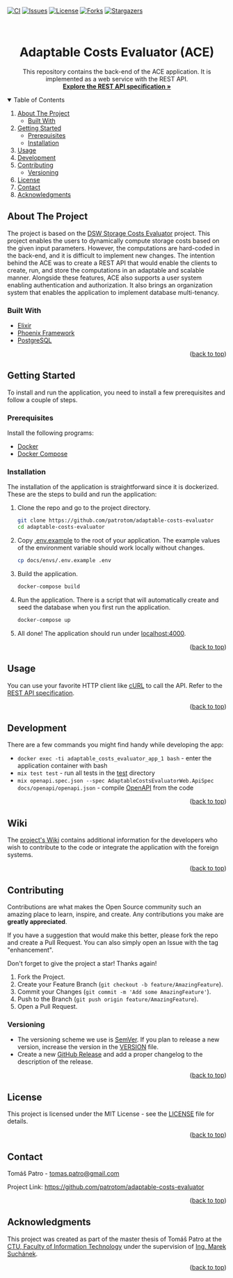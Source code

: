 <div id="top"></div>

<!-- PROJECT SHIELDS -->
[![CI][ci-shield]][ci-url]
[![Issues][issues-shield]][issues-url]
[![License][license-shield]][license-url]
[![Forks][forks-shield]][forks-url]
[![Stargazers][stars-shield]][stars-url]

<!-- HEADER -->
<br>
<div align="center">
  <h1 align="center">Adaptable Costs Evaluator (ACE)</h1>

  <p align="center">
    This repository contains the back-end of the ACE application. It is implemented as a web service with the REST API.
    <br>
    <a href="https://patrotom.github.io/adaptable-costs-evaluator/"><strong>Explore the REST API specification »</strong></a>
</div>

<!-- TABLE OF CONTENTS -->
<details open>
  <summary>Table of Contents</summary>
  <ol>
    <li>
      <a href="#about-the-project">About The Project</a>
      <ul>
        <li><a href="#built-with">Built With</a></li>
      </ul>
    </li>
    <li>
      <a href="#getting-started">Getting Started</a>
      <ul>
        <li><a href="#prerequisites">Prerequisites</a></li>
        <li><a href="#installation">Installation</a></li>
      </ul>
    </li>
    <li><a href="#usage">Usage</a></li>
    <li><a href="#development">Development</a></li>
    <li>
      <a href="#contributing">Contributing</a>
      <ul>
        <li><a href="#versioning">Versioning</a></li>
      </ul>
    </li>
    <li><a href="#license">License</a></li>
    <li><a href="#contact">Contact</a></li>
    <li><a href="#acknowledgments">Acknowledgments</a></li>
  </ol>
</details>

<!-- ABOUT THE PROJECT -->
## About The Project

The project is based on the [DSW Storage Costs Evaluator](https://storage-costs-evaluator.ds-wizard.org/) project. This project enables the users to dynamically compute storage costs based on the given input parameters. However, the computations are hard-coded in the back-end, and it is difficult to implement new changes. The intention behind the ACE was to create a REST API that would enable the clients to create, run, and store the computations in an adaptable and scalable manner. Alongside these features, ACE also supports a user system enabling authentication and authorization. It also brings an organization system that enables the application to implement database multi-tenancy.

### Built With

* [Elixir](https://elixir-lang.org/)
* [Phoenix Framework](https://www.phoenixframework.org/)
* [PostgreSQL](https://www.postgresql.org/)

<p align="right">(<a href="#top">back to top</a>)</p>

<!-- GETTING STARTED -->
## Getting Started

To install and run the application, you need to install a few prerequisites and follow a couple of steps.

### Prerequisites

Install the following programs:

* [Docker](https://www.docker.com/)
* [Docker Compose](https://docs.docker.com/compose/)

### Installation

The installation of the application is straightforward since it is dockerized. These are the steps to build and run the application:

1. Clone the repo and go to the project directory.

   ```sh
   git clone https://github.com/patrotom/adaptable-costs-evaluator
   cd adaptable-costs-evaluator
   ```

2. Copy [.env.example](docs/envs/.env.example) to the root of your application. The example values of the environment variable should work locally without changes.

    ``` sh
    cp docs/envs/.env.example .env
    ```

3. Build the application.

    ``` sh
    docker-compose build
    ```

4. Run the application. There is a script that will automatically create and seed the database when you first run the application.

    ``` sh
    docker-compose up
    ```

5. All done! The application should run under [localhost:4000](http://localhost:4000/).

<p align="right">(<a href="#top">back to top</a>)</p>

<!-- USAGE EXAMPLES -->
## Usage

You can use your favorite HTTP client like [cURL](https://curl.se/) to call the API. Refer to the [REST API specification](https://patrotom.github.io/adaptable-costs-evaluator/).

<p align="right">(<a href="#top">back to top</a>)</p>

<!-- USAGE EXAMPLES -->
## Development

There are a few commands you might find handy while developing the app:

* `docker exec -ti adaptable_costs_evaluator_app_1 bash` - enter the application container with bash
* `mix test test` - run all tests in the [test](test) directory
* `mix openapi.spec.json --spec AdaptableCostsEvaluatorWeb.ApiSpec docs/openapi/openapi.json` - compile [OpenAPI](https://www.openapis.org/) from the code

<p align="right">(<a href="#top">back to top</a>)</p>

<!-- Wiki -->
## Wiki

The [project's Wiki](https://github.com/patrotom/adaptable-costs-evaluator/wiki) contains additional information for the developers who wish to contribute to the code or integrate the application with the foreign systems.

<p align="right">(<a href="#top">back to top</a>)</p>

<!-- CONTRIBUTING -->
## Contributing

Contributions are what makes the Open Source community such an amazing place to learn, inspire, and create. Any contributions you make are **greatly appreciated**.

If you have a suggestion that would make this better, please fork the repo and create a Pull Request. You can also simply open an Issue with the tag "enhancement".

Don't forget to give the project a star! Thanks again!

1. Fork the Project.
2. Create your Feature Branch (`git checkout -b feature/AmazingFeature`).
3. Commit your Changes (`git commit -m 'Add some AmazingFeature'`).
4. Push to the Branch (`git push origin feature/AmazingFeature`).
5. Open a Pull Request.

### Versioning

* The versioning scheme we use is [SemVer](https://semver.org/). If you plan to release a new version, increase the version in the [VERSION](VERSION) file.
* Create a new [GitHub Release](https://github.com/patrotom/adaptable-costs-evaluator/releases/new) and add a proper changelog to the description of the release.

<p align="right">(<a href="#top">back to top</a>)</p>

<!-- LICENSE -->
## License

This project is licensed under the MIT License - see the [LICENSE](LICENSE) file for details.

<p align="right">(<a href="#top">back to top</a>)</p>

<!-- CONTACT -->
## Contact

Tomáš Patro - <tomas.patro@gmail.com>

Project Link: <https://github.com/patrotom/adaptable-costs-evaluator>

<p align="right">(<a href="#top">back to top</a>)</p>

<!-- ACKNOWLEDGMENTS -->
## Acknowledgments

This project was created as part of the master thesis of Tomáš Patro at the [CTU, Faculty of Information Technology](https://fit.cvut.cz/) under the supervision of [Ing. Marek Suchánek](https://suchanek.cloud/).

<p align="right">(<a href="#top">back to top</a>)</p>

<!-- MARKDOWN LINKS & IMAGES -->

[ci-shield]: https://img.shields.io/github/workflow/status/patrotom/adaptable-costs-evaluator/Tests%20&%20Static%20Code%20Analysis?label=Tests%20%26%20Static%20Code%20Analysis&style=for-the-badge
[ci-url]: https://github.com/patrotom/adaptable-costs-evaluator/actions/workflows/ci.yml
[issues-shield]: https://img.shields.io/github/issues/patrotom/adaptable-costs-evaluator.svg?style=for-the-badge
[issues-url]: https://github.com/patrotom/adaptable-costs-evaluator/issues
[license-shield]: https://img.shields.io/github/license/patrotom/adaptable-costs-evaluator.svg?style=for-the-badge
[license-url]: https://github.com/patrotom/adaptable-costs-evaluator/blob/master/LICENSE
[forks-shield]: https://img.shields.io/github/forks/patrotom/adaptable-costs-evaluator.svg?style=for-the-badge
[forks-url]: https://github.com/patrotom/adaptable-costs-evaluator/network/members
[stars-shield]: https://img.shields.io/github/stars/patrotom/adaptable-costs-evaluator.svg?style=for-the-badge
[stars-url]: https://github.com/patrotom/adaptable-costs-evaluator/stargazers
